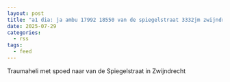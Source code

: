 ```yaml
---
layout: post
title: "a1 dia: ja ambu 17992 18550 van de spiegelstraat 3332jm zwijndrecht zwijnd bon 112630"
date: 2025-07-29
categories: 
  - rss
tags: 
  - feed
---
```


Traumaheli met spoed naar van de Spiegelstraat in Zwijndrecht
